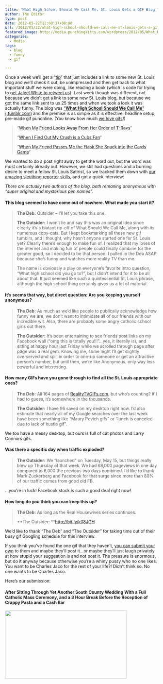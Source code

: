 ```yaml
---
title: 'What High School Should We Call Me: St. Louis Gets a GIF Blog'
author: The Editor
type: post
date: 2012-05-22T12:00:37+00:00
url: /2012/05/22/what-high-school-should-we-call-me-st-louis-gets-a-gif-blog/
featured_image: http://media.punchingkitty.com/wordpress/2012/05/What_High_School_Should_We_Call_Me-1.jpg
categories:
  - Media
tags:
  - blog
  - funny
  - gif

---
```

Once a week we&#8217;ll get a &#8220;<a href="/tips" target="_blank">tip</a>&#8221; that just includes a link to some new St. Louis blog and we&#8217;ll check it out, be unimpressed and then get back to what important stuff we were doing, like reading a book (which is code for trying to <a href="https://twitter.com/_rudegal/status/203179621368340480" target="_blank">get Jaleel White to retweet us</a>). Last week though was different, not because we didn&#8217;t get a link to some new St. Louis blog, but because we got the same link sent to us 25 times and when we took a look it was actually funny. The blog was <a href="http://whathighschoolshouldwecallme.tumblr.com/" target="_blank">&#8220;<strong>What High School Should We Call Me</strong>&#8221; (.tumblr.com)</a> and the premise is as simple as it is effective: headline setup, pre-made gif punchline. (You know how much <a href="http://punchingkitty.com/?s=%22gif+week%22" target="_blank">we love gifs</a>!)

> &#8220;<a href="http://whathighschoolshouldwecallme.tumblr.com/post/23492006361/when-my-friend-looks-away-from-her-order-of-t-ravs" target="_blank">When My Friend Looks Away From Her Order of T-Ravs</a>&#8220;
> 
> &#8220;<a href="http://whathighschoolshouldwecallme.tumblr.com/post/23484579482/when-i-find-out-my-crush-is-a-cubs-fan" target="_blank">When I Find Out My Crush is a Cubs Fan</a>&#8220;
> 
> &#8220;<a href="http://whathighschoolshouldwecallme.tumblr.com/post/23379136289/when-my-friend-passes-me-the-flask-she-snuck-into-the" target="_blank">When My Friend Passes Me the Flask She Snuck into the Cards Game</a>&#8220;

We wanted to do a post right away to get the word out, but the word was most certainly already out. However, we still had questions and a burning desire to meet a fellow St. Louis Satirist, so we tracked them down with <a href="https://twitter.com/punchingkitty/status/203338098724184064" target="_blank">our amazing sleuthing reporter skills</a>, and got a quick interview:

_There are actually two authors of the blog, both remaning anonymous with &#8220;super original and mysterious pen names&#8221;._

#### This blog seemed to have come out of nowhere. What made you start it?

> **The Deb:** Outsider – I’ll let you take this one.
> 
> **The Outsider:** I won’t lie and say this was an original idea since clearly it’s a blatant rip-off of What Should We Call Me, along with its numerous copy-cats. But I kept bookmarking all these new gif tumblrs, and I thought, why hasn’t anyone started one for St. Louis yet? Clearly there’s enough to make fun of. I realized that my loves of the internet and making fun of people could finally combine for the greater good, so I decided to be that person. I pulled in the Deb ASAP because she’s funny and watches more reality TV than me.
> 
> The name is obviously a play on everyone’s favorite intro question, “What high school did you go to?”, but I didn&#8217;t intend for it to be all about that. It just seemed like such a quintessential St. Louis phrase, although the high school thing certainly gives us a lot of material.

#### It&#8217;s seems that way, but direct question: Are you keeping yourself anonymous?

> **The Deb:** As much as we’d like people to publically acknowledge how funny we are, we don’t want to intimidate all of our friends with our incredible wit. Also, there are probably some angry catholic school girls out there.
> 
> **The Outsider:** It’s been entertaining to see friends post links on my Facebook wall (“omg this is totally you!!!”…yes, it literally is), and sitting at happy hour last Friday while we scrolled through page after page was a real gem. Knowing me, some night I’ll get slightly overserved and spill in order to one-up someone or get an attractive person’s number, but until then, we’re like Anonymous, only way less powerful and interesting.

#### How many GIFs have you gone through to find all the St. Louis appropriate ones?

> **The Deb:** All 164 pages of <a href="http://realitytvgifs.com/" target="_blank">RealityTVGIFs.com</a>, but who’s counting? If I had to guess, it’s somewhere in the thousands.
> 
> **The Outsider:** I have 96 saved on my desktop right now. I’d also estimate that nearly all of my Google searches over the last week have been something like “Maury Povich gifs” or “lunch is canceled due to lack of hustle gif”.

We too have a messy desktop, but ours is full of cat photos and Larry Connors gifs.

#### Was there a specific day when traffic exploded?

> **The Outsider:** We “launched” on Tuesday, May 15, but things really blew up Thursday of that week. We had 68,000 pageviews in one day compared to 6,000 the previous two days combined. I’d like to thank Mark Zuckerberg and Facebook for that surge since more than 80% of our traffic comes from good old FB.

&#8230;you&#8217;re in luck! Facebook stock is such a good deal right now!

#### How long do you think you can keep this up?

> **The Deb:** As long as the Real Housewives series continues.
> 
> **The Outsider: **<a href="http://bit.ly/k08JGH" target="_blank">http://bit.ly/k08JGH</a>

We&#8217;d like to thank &#8220;The Deb&#8221; and &#8220;The Outsider&#8221; for taking time out of their busy gif Googling schedule for this interview.

If you think you&#8217;ve found the one gif that they haven&#8217;t, <a href="http://whathighschoolshouldwecallme.tumblr.com/submit" target="_blank">you can submit your own</a> to them and maybe they&#8217;ll post it&#8230;or maybe they&#8217;ll just laugh privately at how stupid your suggestion is and not post it. The pressure is enormous, but do it anyway because otherwise you&#8217;re a whiny pussy who no one likes. You want to be Charles Jaco for the rest of your life?! Didn&#8217;t think so. No one wants to be Charles Jaco.

Here&#8217;s our submission:

#### After Sitting Through Yet Another South County Wedding With a Full Catholic Mass Ceremony, and a 3 Hour Break Before the Reception of Crappy Pasta and a Cash Bar

<img class="aligncenter" title="It Was Torture" src="http://25.media.tumblr.com/tumblr_m4dtq3PpOG1ql5yr7o1_400.gif" alt="" width="400" height="225" />